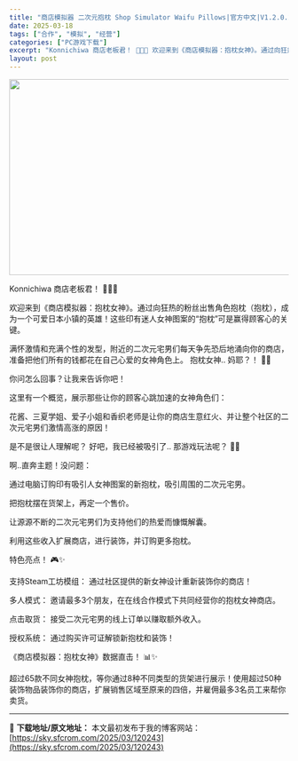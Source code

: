 ```yaml
---
title: "商店模拟器 二次元抱枕 Shop Simulator Waifu Pillows|官方中文|V1.2.0.23|解压即撸|"
date: 2025-03-18
tags: ["合作", "模拟", "经营"]
categories: ["PC游戏下载"]
excerpt: "Konnichiwa 商店老板君！ 🎌✨🌸 欢迎来到《商店模拟器：抱枕女神》。通过向狂热的粉丝出售角色抱枕（抱枕），成为一个可爱日本小镇的英雄！这些印有迷人女神图案的“抱枕”可是赢得顾客心的关键。 满怀激情和充满个性的发型，附近的二次元宅男们每天争先恐后地涌向你的商店，准备把他们所有的钱都花在自己心&hellip;"
layout: post
---
```


<img class="aligncenter size-full wp-image-120226" src="https://sky.sfcrom.com/wp-content/uploads/2025/03/2025031805391043.webp" alt="" width="616" height="353" />

Konnichiwa 商店老板君！ 🎌✨🌸

欢迎来到《商店模拟器：抱枕女神》。通过向狂热的粉丝出售角色抱枕（抱枕），成为一个可爱日本小镇的英雄！这些印有迷人女神图案的“抱枕”可是赢得顾客心的关键。

满怀激情和充满个性的发型，附近的二次元宅男们每天争先恐后地涌向你的商店，准备把他们所有的钱都花在自己心爱的女神角色上。
抱枕女神.. 妈耶？！ 👗✨

你问怎么回事？让我来告诉你吧！

这里有一个概览，展示那些让你的顾客心跳加速的女神角色们：

花酱、三夏学姐、爱子小姐和香织老师是让你的商店生意红火、并让整个社区的二次元宅男们激情高涨的原因！

是不是很让人理解呢？
好吧，我已经被吸引了.. 那游戏玩法呢？ 💝✨

啊..直奔主题！没问题：

通过电脑订购印有吸引人女神图案的新抱枕，吸引周围的二次元宅男。

把抱枕摆在货架上，再定一个售价。

让源源不断的二次元宅男们为支持他们的热爱而慷慨解囊。

利用这些收入扩展商店，进行装饰，并订购更多抱枕。

特色亮点！ 🎮✨

支持Steam工坊模组： 通过社区提供的新女神设计重新装饰你的商店！

多人模式： 邀请最多3个朋友，在在线合作模式下共同经营你的抱枕女神商店。

点击取货： 接受二次元宅男的线上订单以赚取额外收入。

授权系统： 通过购买许可证解锁新抱枕和装饰！

《商店模拟器：抱枕女神》数据直击！ 📊✨

超过65款不同女神抱枕，等你通过8种不同类型的货架进行展示！使用超过50种装饰物品装饰你的商店，扩展销售区域至原来的四倍，并雇佣最多3名员工来帮你卖货。

---
📖 **下载地址/原文地址：** 本文最初发布于我的博客网站：[https://sky.sfcrom.com/2025/03/120243](https://sky.sfcrom.com/2025/03/120243)
